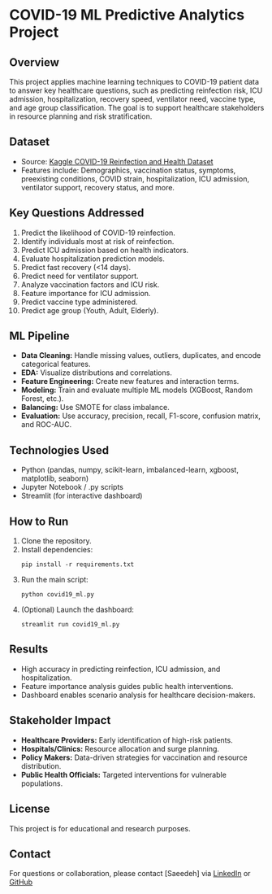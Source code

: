 # COVID-19 ML Predictive Analytics Project

## Overview

This project applies machine learning techniques to COVID-19 patient data to answer key healthcare questions, such as predicting reinfection risk, ICU admission, hospitalization, recovery speed, ventilator need, vaccine type, and age group classification. The goal is to support healthcare stakeholders in resource planning and risk stratification.

## Dataset

- Source: [Kaggle COVID-19 Reinfection and Health Dataset](https://www.kaggle.com/datasets/khushikyad001/covid-19-reinfection-and-health-dataset)
- Features include: Demographics, vaccination status, symptoms, preexisting conditions, COVID strain, hospitalization, ICU admission, ventilator support, recovery status, and more.

## Key Questions Addressed

1. Predict the likelihood of COVID-19 reinfection.
2. Identify individuals most at risk of reinfection.
3. Predict ICU admission based on health indicators.
4. Evaluate hospitalization prediction models.
5. Predict fast recovery (<14 days).
6. Predict need for ventilator support.
7. Analyze vaccination factors and ICU risk.
8. Feature importance for ICU admission.
9. Predict vaccine type administered.
10. Predict age group (Youth, Adult, Elderly).

## ML Pipeline

- **Data Cleaning:** Handle missing values, outliers, duplicates, and encode categorical features.
- **EDA:** Visualize distributions and correlations.
- **Feature Engineering:** Create new features and interaction terms.
- **Modeling:** Train and evaluate multiple ML models (XGBoost, Random Forest, etc.).
- **Balancing:** Use SMOTE for class imbalance.
- **Evaluation:** Use accuracy, precision, recall, F1-score, confusion matrix, and ROC-AUC.

## Technologies Used

- Python (pandas, numpy, scikit-learn, imbalanced-learn, xgboost, matplotlib, seaborn)
- Jupyter Notebook / .py scripts
- Streamlit (for interactive dashboard)

## How to Run

1. Clone the repository.
2. Install dependencies:
    ```
    pip install -r requirements.txt
    ```
3. Run the main script:
    ```
    python covid19_ml.py
    ```
4. (Optional) Launch the dashboard:
    ```
    streamlit run covid19_ml.py
    ```

## Results

- High accuracy in predicting reinfection, ICU admission, and hospitalization.
- Feature importance analysis guides public health interventions.
- Dashboard enables scenario analysis for healthcare decision-makers.

## Stakeholder Impact

- **Healthcare Providers:** Early identification of high-risk patients.
- **Hospitals/Clinics:** Resource allocation and surge planning.
- **Policy Makers:** Data-driven strategies for vaccination and resource distribution.
- **Public Health Officials:** Targeted interventions for vulnerable populations.

## License

This project is for educational and research purposes.

## Contact

For questions or collaboration, please contact [Saeedeh] via [LinkedIn](www.linkedin.com/in/saeedehalamkar) or [GitHub](https://github.com/Saeedeh8858/)
